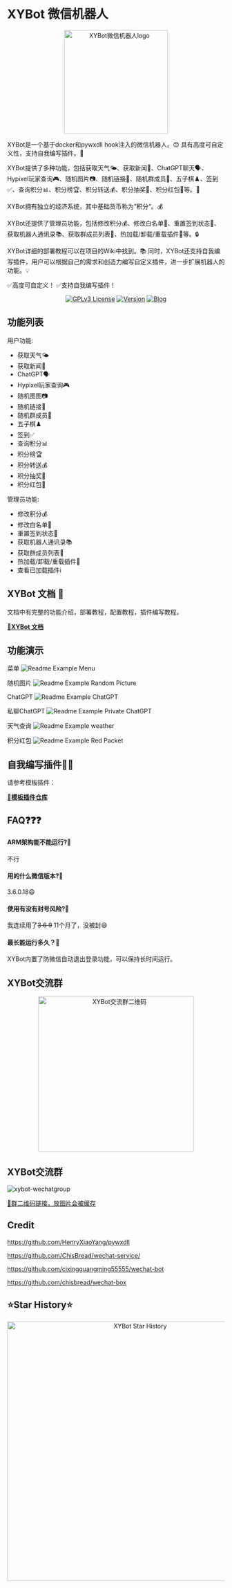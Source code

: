 # XYBot 微信机器人

<p align="center">
    <img alt="XYBot微信机器人logo" width="240" src="https://github.com/HenryXiaoYang/HXY_Readme_Images/blob/main/XYBot/logo/xybot_logo.png?raw=true">
</p>

XYBot是一个基于docker和pywxdll hook注入的微信机器人。😊 具有高度可自定义性，支持自我编写插件。🚀

XYBot提供了多种功能，包括获取天气🌤️、获取新闻📰、ChatGPT聊天🗣️、Hypixel玩家查询🎮、随机图片📷、随机链接🔗、随机群成员👥、五子棋♟️、签到✅、查询积分📊、积分榜🏆、积分转送💰、积分抽奖🎁、积分红包🧧等。🎉

XYBot拥有独立的经济系统，其中基础货币称为”积分“。💰

XYBot还提供了管理员功能，包括修改积分💰、修改白名单📝、重置签到状态🔄、获取机器人通讯录📚、获取群成员列表👥、热加载/卸载/重载插件🔄等。🔒

XYBot详细的部署教程可以在项目的Wiki中找到。📚 同时，XYBot还支持自我编写插件，用户可以根据自己的需求和创造力编写自定义插件，进一步扩展机器人的功能。💡

✅高度可自定义！
✅支持自我编写插件！

<p align="center">
    <a href="https://opensource.org/licenses/"><img src="https://img.shields.io/badge/License-GPL%20v3-red.svg" alt="GPLv3 License"></a>
    <a href="https://github.com/HenryXiaoYang/XYBot"><img src="https://img.shields.io/badge/Version-0.0.6-orange.svg" alt="Version"></a>
    <a href="https://yangres.com"><img src="https://img.shields.io/badge/Blog-@HenryXiaoYang-yellow.svg" alt="Blog"></a>
</p>

## 功能列表

用户功能:

- 获取天气🌤️
- 获取新闻📰
- ChatGPT🗣️
- Hypixel玩家查询🎮
- 随机图图📷
- 随机链接🔗
- 随机群成员👥
- 五子棋♟️
- 签到✅
- 查询积分📊
- 积分榜🏆
- 积分转送💰
- 积分抽奖🎁
- 积分红包🧧

管理员功能:

- 修改积分💰
- 修改白名单📝
- 重置签到状态🔄
- 获取机器人通讯录📚
- 获取群成员列表👥
- 热加载/卸载/重载插件🔄
- 查看已加载插件ℹ️

## XYBot 文档 📄

文档中有完整的功能介绍，部署教程，配置教程，插件编写教程。

**[🔗XYBot 文档](https://henryxiaoyang.github.io/XYBot)**

## 功能演示

菜单
![Readme Example Menu](https://github.com/HenryXiaoYang/HXY_Readme_Images/blob/main/XYBot/readme/readme_menu.png?raw=true)

随机图片
![Readme Example Random Picture](https://github.com/HenryXiaoYang/HXY_Readme_Images/blob/main/XYBot/readme/readme_random_pic.png?raw=true)

ChatGPT
![Readme Example ChatGPT](https://github.com/HenryXiaoYang/HXY_Readme_Images/blob/main/XYBot/readme/readme_gpt.png?raw=true)

私聊ChatGPT
![Readme Example Private ChatGPT](https://github.com/HenryXiaoYang/HXY_Readme_Images/blob/main/XYBot/readme/readme_private_gpt.png?raw=true)

天气查询
![Readme Example weather](https://github.com/HenryXiaoYang/HXY_Readme_Images/blob/main/XYBot/readme/readme_weather.png?raw=true)

积分红包
![Readme Example Red Packet](https://github.com/HenryXiaoYang/HXY_Readme_Images/blob/main/XYBot/readme/readme_red_packer.png?raw=true)

## 自我编写插件🧑‍💻

请参考模板插件：

**[🔗模板插件仓库️](https://github.com/HenryXiaoYang/XYBot-Plugin-Framework)**

## FAQ❓❓❓

#### ARM架构能不能运行?🤔️

不行

#### 用的什么微信版本?🤔️

3.6.0.18😄

#### 使用有没有封号风险?🤔️

我连续用了~~3 6 9~~ 11个月了，没被封😄

#### 最长能运行多久？🤔️

XYBot内置了防微信自动退出登录功能，可以保持长时间运行。

## XYBot交流群

<p align="center">
    <img alt="XYBot交流群二维码" width="360" src="https://file.yangres.com/xybot-wechatgroup.jpeg">
</p>


## XYBot交流群

![xybot-wechatgroup](https://file.yangres.com/xybot-wechatgroup.jpeg)

[🔗群二维码链接，放图片会被缓存](https://file.yangres.com/xybot-wechatgroup.jpeg)

## Credit

https://github.com/HenryXiaoYang/pywxdll

https://github.com/ChisBread/wechat-service/

https://github.com/cixingguangming55555/wechat-bot

https://github.com/chisbread/wechat-box

## ⭐️Star History⭐️

<p align="center">
    <picture>
      <source
        media="(prefers-color-scheme: dark)"
        srcset="
          https://api.star-history.com/svg?repos=HenryXiaoYang/XYBot&type=Date&theme=dark
        "
      />
      <source
        media="(prefers-color-scheme: light)"
        srcset="
          https://api.star-history.com/svg?repos=HenryXiaoYang/XYBot&type=Date
        "
      />
      <img
        alt="XYBot Star History"
        width="600"
        src="https://api.star-history.com/svg?repos=HenryXiaoYang/XYBot&type=Date"
      />
    </picture>
</p>

